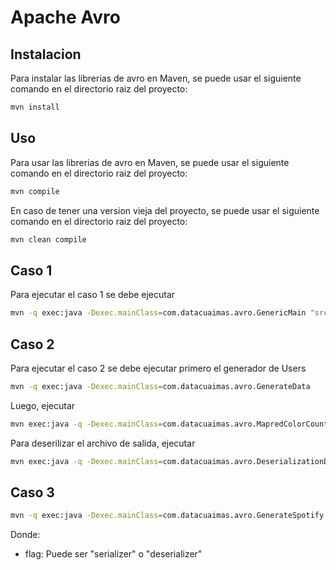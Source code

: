 # Apache Avro

## Instalacion

Para instalar las librerias de avro en Maven, se puede usar el siguiente comando en el directorio raiz del proyecto:

```bash
mvn install
```

## Uso

Para usar las librerias de avro en Maven, se puede usar el siguiente comando en el directorio raiz del proyecto:

```bash
mvn compile
```

En caso de tener una version vieja del proyecto, se puede usar el siguiente comando en el directorio raiz del proyecto:

```bash
mvn clean compile
```

## Caso 1

Para ejecutar el caso 1 se debe ejecutar

```bash
mvn -q exec:java -Dexec.mainClass=com.datacuaimas.avro.GenericMain "src/main/avro/users.avsc"
```

## Caso 2

Para ejecutar el caso 2 se debe ejecutar primero el generador de Users

```bash
mvn -q exec:java -Dexec.mainClass=com.datacuaimas.avro.GenerateData
```

Luego, ejecutar

```bash
mvn exec:java -q -Dexec.mainClass=com.datacuaimas.avro.MapredColorCount -Dexec.args="input output"
```

Para deserilizar el archivo de salida, ejecutar

```bash
mvn exec:java -q -Dexec.mainClass=com.datacuaimas.avro.DeserializationData -Dexec.args="output"
```

## Caso 3

```bash
mvn -q exec:java -Dexec.mainClass=com.datacuaimas.avro.GenerateSpotify -Dexec.args="<flag>"
```

Donde:

- flag: Puede ser "serializer" o "deserializer"
